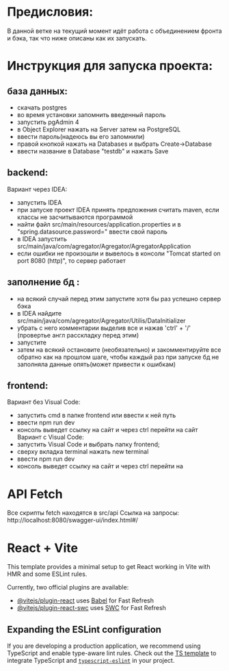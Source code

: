 # Предисловия:
В данной ветке на текущий момент идёт работа с объединением фронта и бэка, так что ниже описаны как их запускать.
# Инструкция для запуска проекта:
## база данных:
- скачать postgres
- во время установки запомнить введенный пароль
- запустить pgAdmin 4
- в Object Explorer нажать на Server затем на PostgreSQL
- ввести пароль(надеюсь вы его запомнили)
- правой кнопкой нажать на Databases и выбрать Create->Database
- ввести название в Database "testdb" и нажать Save
## backend:
Вариант через IDEA:
- запустить IDEA
- при запуске проект IDEA принять предложения считать maven, если классы не засчитываются программой
- найти файл  src/main/resources/application.properties и в "spring.datasource.password=" ввести свой пароль
- в IDEA запустить src/main/java/com/agregator/Agregator/AgregatorApplication
- если ошибки не произошли и вывелось в консоли "Tomcat started on port 8080 (http)", то сервер работает
## заполнение бд :
- на всякий случай перед этим запустите хотя бы раз успешно сервер бэка
- в IDEA найдите src/main/java/com/agregator/Agregator/Utilis/DataInitializer
- убрать с него комментарии выделив все и нажав 'ctrl' + '/' (провертье англ расскладку перед этим)
- запустите
- затем на всякий остановите (необязательно) и закомментируйте все обратно как на прошлом шаге, чтобы каждый раз при запуске бд не заполняла данные опять(может привести к ошибкам)
## frontend:
Вариант без Visual Code:
- запустить cmd в папке frontend или ввести к ней путь
- ввести npm run dev
- консоль выведет ссылку на сайт и через ctrl перейти на сайт
Вариант с Visual Code:
- запустить Visual Code и выбрать папку frontend;
- сверху вкладка terminal нажать new terminal
- ввести npm run dev
- консоль выведет ссылку на сайт и через ctrl перейти на 
# API Fetch
Все скрипты fetch находятся в src/api
Ссылка на запросы: http://localhost:8080/swagger-ui/index.html#/ 
# React + Vite

This template provides a minimal setup to get React working in Vite with HMR and some ESLint rules.

Currently, two official plugins are available:

- [@vitejs/plugin-react](https://github.com/vitejs/vite-plugin-react/blob/main/packages/plugin-react/README.md) uses [Babel](https://babeljs.io/) for Fast Refresh
- [@vitejs/plugin-react-swc](https://github.com/vitejs/vite-plugin-react-swc) uses [SWC](https://swc.rs/) for Fast Refresh

## Expanding the ESLint configuration

If you are developing a production application, we recommend using TypeScript and enable type-aware lint rules. Check out the [TS template](https://github.com/vitejs/vite/tree/main/packages/create-vite/template-react-ts) to integrate TypeScript and [`typescript-eslint`](https://typescript-eslint.io) in your project.


